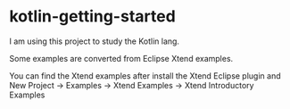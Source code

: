 # kotlin-getting-started

I am using this project to study the Kotlin lang.

Some examples are converted from Eclipse Xtend examples. 

You can find the Xtend examples after install the Xtend Eclipse plugin and New Project -> Examples -> Xtend Examples -> Xtend Introductory Examples
